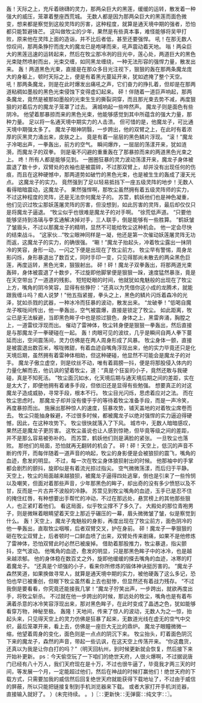轰！天际之上，充斥着磅礴的灵力，那两朵巨大的黑莲，缓缓的运转，散发着一种强大的威压，笼罩着整座西荒城。
无数人都是因为那两朵巨大的黑莲而面色微变，想来都是察觉到这般灵阵的厉害，这种程度，就算是通天境中期的强者，恐怕都只能暂避锋芒。
这叫做牧尘的少年，果然是有些真本事，难怪能够将吴甲打败，原来他在灵阵上面的造诣，并不比后者低，甚至还要强悍。
吼！在那无数人惊叹间，那两条狰狞而庞大的魔龙已是咆哮而来，吼声震动着天地。
嗡！两朵巨大的黑莲迅速的运转起来，然后在牧尘那冷冽的目光中，莲心处，两道巨大的黑色光束陡然喷射而出，光束交缠，如同黑龙缠绕，一种无法形容的强悍力量，散发出来。
轰！两道黑色光束，直接是在那众多目光注视下，狠狠的轰在那两条魔龙庞大的身躯上，顿时天际之上，便是有着黑光蔓延开来，犹如遮掩了整个天空。
吼！那两条魔龙，则是在此时爆发出痛吼之声，它们奋力的挣扎着，但却是在那两道粘稠如墨般的黑色光束侵蚀下变得虚幻起来。
砰！伴随着一道巨声响起，那两条魔龙，竟然是被那如墨般的光束生生的撕裂洞穿，而且那光束去势不减，再度狠狠的对着后方的魔龙子笼罩了过去。
满城响起一些哗然声。
魔龙子则是面色有些阴冷。
他望着那暴掠而来的黑色光束，他能够感觉到其中所蕴含的强大力量，那种力量。
足以将一名通天境中期实力的人击溃。
但可惜的是，他魔龙子，可比通天境中期强太多了。
魔龙子眼神阴翳，一步跨出，他的双臂之上，在此时有着浓厚的灰黑灵力涌出来，皮肤之上。
竟是有着一层层的黑色鳞片浮现。
“滚！”魔龙子冷喝出声，一拳轰出，前方的空气。
瞬间爆炸，一层层的荡漾开来，犹如涟漪，而魔龙子的双拳。
则是毫不闪避的重重轰在了那暴掠而来的两道黑色光束之上。
咚！所有人都是能够见到。
一圈圈狂暴的灵力波动荡漾开来，魔龙子身体被震退了数十步，双臂处的衣袖也是被震碎，不过那双臂上，却并没有出现任何的伤痕，而且在这种硬憾中，那两道势如破竹的黑色光束，也是被生生的轰成了漫天光点。
这魔龙子的实力。
竟然强到了足以轻易抵挡下一座五级灵阵的地步！无数人看得暗暗震动，这魔龙子。
果然强悍啊，那牧尘虽然拥有着五级灵阵师的实力，不过这种程度的灵阵，还是无法奈何魔龙子的。
苏萱，鹤妖他们也是神色凝重，他们见识过牧尘那妖莲屠灵阵的厉害，但没想到，如此厉害的灵阵，最后却仅仅只是将魔龙子逼退。
“牧尘似乎也很难是魔龙子的对手啊。
”徐荒低声道。
“只要他能够坚持到洛璃与李玄通解决掉对手，三人联手，倒是能够有一些胜算。
”鹤妖皱了皱眉头，不过以那魔龙子的精明，显然不可能给牧尘这种机会。
他一定会尽快的结束战斗。
“这家伙…”牧尘眼神同样是一凝，他还是第一次催动妖莲屠灵阵无功而返，这魔龙子的实力，的确很强。
“唰！”魔龙子抬起头，冲着牧尘露出一抹阴冷的笑容，身形一动，一闪之下便是出现在了牧尘前方。
牧尘早有警惕，周身龙影闪烁，身形暴退出了数百丈，同时手印一变，只见得那尚未散去的两朵黑色巨莲，再度运转，黑色光束，狠狠射出。
砰！砰！魔龙子双拳轰出，将那两道光束轰碎，身体被震退了十数步，不过旋即他脚掌便是狠狠一跺，速度猛然暴涨，竟是在天空带出了一道道的残影。
短短眨眼的时间，他就犹如鬼魅般的出现在了牧尘上方，嘴角的阴冷笑容，显得有些狰狞：“还真以为凭借你这小成的龙腾术，就能跟我缠斗吗？痴人说梦！”他五指紧握，拳头之上，黑色的鳞片闪烁着森冷的光泽，犹如杀戮的武器，一种冰冷而狂暴的波动，散发出来。
“龙破拳！”低喝自魔龙子喉咙间传出，他一拳轰出，空气被震爆，直接是锁定了牧尘。
如此距离，牧尘已是无法躲避，当即黑色眸子中也是掠过狠色，身体之上，黑雷奔涌，胸膛之上，一道雷纹浮现而出。
催动了雷神体，牧尘转身便是狠狠一拳轰出，然后直接是与那魔龙子一拳硬碰在一起。
轰！肉眼可见的波纹，几乎是瞬间自两人拳下蔓延而出，空间震荡间，灵力仿佛是在两人周身形成了风暴。
牧尘身体一颤，直接是被震退出数百米，喉咙微甜，有着血迹自嘴角浮现出来，他的实力毕竟还只是化天境后期，虽然拥有着雷神体相助，但这种硬碰，他显然不可能会是魔龙子的对手。
魔龙子傲立虚空，则是纹丝不动，唯有着肩膀一抖，便是将那股侵入体内的力量化解而去，他讥讽的望着牧尘，道：“真是个狂妄的小子，竟然还敢与我硬碰，真是不知死活。
”牧尘面沉如水，化天境后期与通天境后期之间的差距，实在是太大了，即便他拥有着诸多手段，但依旧还是显得有些勉强。
想要真正的对这魔龙子造成威胁，寻常手段，根本不行。
牧尘目光闪烁，思虑着应对之法。
而在牧尘思虑时。
那魔龙子却并没有傻乎乎的等待着牧尘准备手段，而是一声冷笑，再度暴掠而出。
施展出那种惊人的速度，狂暴攻势，铺天盖地的对着牧尘席卷而去。
牧尘只能抽身躲避，不过很多时候，都被魔龙子以绝对强悍的实力逼迫得硬憾，因此，在这种攻势下。
牧尘很快就落入了下风。
城市中，无数人暗暗感叹，果然还是魔龙子更厉害。
这牧尘虽说也让人感到惊艳，但毕竟等级之间的差距，并不是那么容易被弥补的。
而苏萱，鹤妖他们则是满脸的紧张。
一旦牧尘也落败。
那他们的局面，恐怕就再无翻转的机会了。
砰！砰！天空上，低沉的声音不断的传开，而每伴随着一道声音的响起，牧尘的身影便是会被狼狈的震飞，嘴角的血迹，愈发的明显。
不过，每一次在牧尘身体狼狈射出的时候。
他那袖中的手掌都会剧烈的颤抖，旋即似是有着流光掠过指尖。
空气微微荡漾，而后归于平静。
天空上，牧尘的局面越来越狼狈，被魔龙子逼得四处逃窜，倒也是引来了一些怜悯以及嘲笑，但面对着那些声音，少年那黑色的眸子，却出奇的没有多少愤怒以及不甘，反而是一片古井不波般的冷静。
苏萱见到牧尘嘴角的血迹，玉手已是忍不住的掩住红唇，有种想要出手帮忙的冲动，不过在那远处，悬赏榜上的其他那些狠人，也正紧盯着他们。
看这局面，似乎牧尘撑不了多久了。
大殿处的那位青袍男子，则是微眯着眼睛望着天空上那近乎碾压的一幕，眉头微微皱了皱，似是察觉到什么。
轰！天空上，魔龙子鬼魅般的身影，再度出现在了牧尘前方，面色阴冷的他一拳轰出，直取牧尘咽喉，后者双臂交叉，护在身前。
砰！魔龙子一拳狠狠的砸在牧尘双臂上，后者顿时一口鲜血喷了出来，双臂处传来剧痛，如果不是他修炼了雷神体，恐怕双臂此时必然已被废掉。
借助着那股推力，牧尘暴退，指尖颤抖，空气波动。
他嘴角的血迹，愈发的明显，只是那黑色眸子中的冰冷，也是越来越浓郁。
他的身体稳在数百丈之外，旋即他缓缓的搽去嘴角的血迹，冰寒的盯着魔龙子。
“还真是个顽强的小子，看来你所修炼的锻体神诀挺厉害的。
”魔龙子森然笑道，如果换做寻常人，就算是通天境中期的实力，被他硬轰了这么多记，恐怕也早已被重创，但眼下牧尘虽然看上去也挺惨，但显然还有着战力残存。
“不过我倒是要看看，你究竟还能接我几掌！”魔龙子狞笑出声，一步跨出，就欲再度出手，将牧尘斩杀。
不过就在他一步跨出的时候，那远处的牧尘，嘴角也是有着布满着杀意的冰冷笑容浮现出来，那对黑色眸子，在此时变成了晶透之色，犹如能够看穿万物，神秘至极。
轰隆！天地间，传来了惊人的波动，无数人为之一惊，抬起头来，只见得天空上的灵力仿佛是狂暴了起来，无数道光线在虚无的空气中交织，最后笼罩开来，看上去，仿佛是一座巨大无比的鼎炉。
魔龙子眼瞳微微一缩，他望着周身的变化，面色则是一点点的阴沉下来。
牧尘抬头，盯着面色阴沉下来的魔龙子，森然的声音，带起一些讥讽，在这天空上传荡开来。
“你这蠢货，还真以为我是让你白打的吗？”（明天回杭州，到时候更新就会恢复，然后接下来开始补更新。
ps：今天偷空玩了一下咱们的绝世天府，人很火爆啊，不过据说唐门已经有八十万人，我们天府现在是十万，不过也很牛逼了，毕竟我才两三天的时间，等发展一个月，一定能超过他们，然后在神战的时候打赢他们！绝世天府的下载方式，只需要加我的威信然后回复绝世天府就能获得下载地址了，不过由于威信的屏蔽，所以只能把链接复制到手机浏览器来下载。
或者大家打开手机浏览器，直接输入就好了。
）(未完待续。
。
)〖∷更新快∷无弹窗∷纯文字∷〗。
